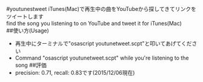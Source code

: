 #youtunestweet
iTunes(Mac)で再生中の曲をYouTubeから探してきてリンクをツイートします   
find the song you listening to on YouTube and tweet it for iTunes(Mac)   
##使い方(Usage)
- 再生中にターミナルで"osascript youtunetweet.scpt"と叩いてあげてください   
- Command "osascript youtunetweet.scpt" while you're listening to the song
##評価
- precision: 0.71, recall: 0.83です(2015/12/06現在)
